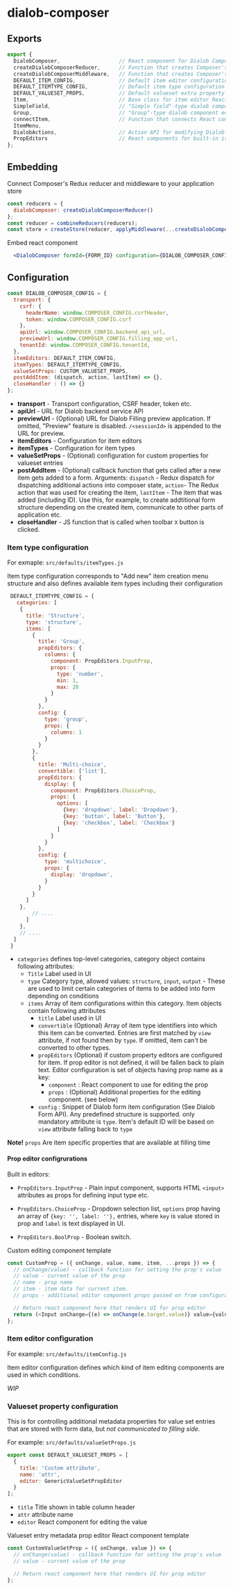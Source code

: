 # dialob-composer

## Exports

```javascript
export {
  DialobComposer,                   // React component for Dialob Composer
  createDialobComposerReducer,      // Function that creates Composer's Redux reducer
  createDialobComposerMiddleware,   // Function that creates Composer's Redux middleware
  DEFAULT_ITEM_CONFIG,              // Default item editor configuration
  DEFAULT_ITEMTYPE_CONFIG,          // Default item type configuration
  DEFAULT_VALUESET_PROPS,           // Default valueset extra property configuration
  Item,                             // Base class for item editor React components
  SimpleField,                      // "Simple field"-type dialob component editor
  Group,                            // "Group"-type dialob component editor
  connectItem,                      // Function that connects React component to Composer's Redux store
  ItemMenu,
  DialobActions,                    // Action API for modifying Dialob form
  PropEditors                       // React components for built-in item prop types
};
```

## Embedding

Connect Composer's Redux reducer and middleware to your application store

```javascript
const reducers = {
  dialobComposer: createDialobComposerReducer()
};
const reducer = combineReducers(reducers);
const store = createStore(reducer, applyMiddleware(...createDialobComposerMiddleware()));
```

Embed react component

```jsx
  <DialobComposer formId={FORM_ID} configuration={DIALOB_COMPOSER_CONFIG}/>
```

## Configuration

```javascript
const DIALOB_COMPOSER_CONFIG = {
  transport: {
    csrf: {
      headerName: window.COMPOSER_CONFIG.csrfHeader,
      token: window.COMPOSER_CONFIG.csrf
    },
    apiUrl: window.COMPOSER_CONFIG.backend_api_url,
    previewUrl: window.COMPOSER_CONFIG.filling_app_url,
    tenantId: window.COMPOSER_CONFIG.tenantId,
  },
  itemEditors: DEFAULT_ITEM_CONFIG,
  itemTypes: DEFAULT_ITEMTYPE_CONFIG,
  valueSetProps: CUSTOM_VALUESET_PROPS,
  postAddItem: (dispatch, action, lastItem) => {},
  closeHandler : () => {}
};
```

* **transport** - Transport configuration, CSRF header, token etc.
* **apiUrl** - URL for Dialob backend service API
* **previewUrl** - (Optional) URL for Dialob Filling preview application. If omitted, "Preview" feature is disabled.  `/<sessionId>` is appended to the URL for preview.
* **itemEditors** - Configuration for item editors
* **itemTypes** - Configuration for item types
* **valueSetProps** - (Optional) configuration for custom properties for valueset entries
* **postAddItem** - (Optional) callback function that gets called after a new item gets added to a form. Arguments: `dispatch` - Redux dispatch for dispatching additional actions into composer state, `action`- The Redux action that was used for creating the item, `lastItem` - The item that was added (including ID). Use this, for example, to create addtitional form structure depending on the created item, communicate to other parts of application etc.
* **closeHandler** - JS function that is called when toolbar `X` button is clicked.

### Item type configuration

For exmaple: `src/defaults/itemTypes.js`

Item type configuration corresponds to "Add new" item creation menu structure and also defines available item types including their configuration

```javascript
 DEFAULT_ITEMTYPE_CONFIG = {
   categories: [
    {
      title: 'Structure',
      type: 'structure',
      items: [
        {
          title: 'Group',
          propEditors: {
            columns: {
              component: PropEditors.InputProp,
              props: {
                type: 'number',
                min: 1,
                max: 20
              }
            }
          },
          config: {
            type: 'group',
            props: {
              columns: 1
            }
          }
        },
        {
          title: 'Multi-choice',
          convertible: ['list'],
          propEditors: {
            display: {
              component: PropEditors.ChoiceProp,
              props: {
                options: [
                  {key: 'dropdown', label: 'Dropdown'},
                  {key: 'button', label: 'Button'},
                  {key: 'checkbox', label: 'Checkbox'}
                ]
              }
            }
          },
          config: {
            type: 'multichoice',
            props: {
              display: 'dropdown',
            }
          }
        }
      ]
    },
        // ....
      ]
    },
    // ....
  ]
 }
```

* `categories` defines top-level categories, category object contains following attributes:
  * `Title` Label used in UI
  * `type` Category type, allowed values: `structure`, `input`, `output` - These are used to limit certain categories of items to be added into form depending on conditions
  * `items` Array of item configurations within this category. Item objects contain following attributes
    * `title` Label used in UI
    * `convertible` (Optional) Array of item type identifiers into which this item can be converted. Entries are first matched by `view` attribute, if not found then by `type`. If omitted, item can't be converted to other types.
    * `propEditors` (Optional) if custom property editors are configured for item. If prop editor is not defined, it will be fallen back to plain text. Editor configuration is set of objects having prop name as a key:
        * `component` : React component to use for editing the prop
        * `props` : (Optional) Additional properties for the editing component. (see below)
    * `config` : Snippet of Dialob form item configuration (See Dialob Form API). Any predefined structure is supported. only mandatory attribute is `type`. Item's default ID will be based on `view` attribute falling back to `type`

**Note!** `props` Are item specific properties that are available at filling time

#### Prop editor configrurations

Built in editors:

* `PropEditors.InputProp` - Plain input component, supports HTML `<input>` attributes as props for defining input type etc.

* `PropEditors.ChoiceProp` - Dropdown selection list, `options` prop having an array of `{key: '', label: ''},` entries, where `key` is value stored in prop and `label` is text displayed in UI.

* `PropEditors.BoolProp` - Boolean switch.

Custom editing component template
```javascript
const CustomProp = ({ onChange, value, name, item, ...props }) => {
  // onChange(value) - callback function for setting the prop's value
  // value - current value of the prop
  // name - prop name
  // item - item data for current item.
  // props - additional editor component props passed on from configuration

  // Return react component here that renders UI for prop editor
  return (<Input onChange={(e) => onChange(e.target.value)} value={value || ''} {...props} />);
};
```

### Item editor configuration

For example: `src/defaults/itemConfig.js`

Item editor configuration defines which kind of item editing components are used in which conditions.

*WIP*

### Valueset property configuration

This is for controlling additional metadata properties for value set entries that are stored with form data, but *not communicated to filling side*.

For example: `src/defaults/valueSetProps.js`

```javascript
export const DEFAULT_VALUESET_PROPS = [
  {
    title: 'Custom attribute',
    name: 'attr',
    editor: GenericValueSetPropEditor
  }
];
```

* `title` Title shown in table column header
* `attr` attribute name
* `editor` React component for editing the value

Valueset entry metadata prop editor React component template
```javascript
const CustomValueSetProp = ({ onChange, value }) => {
  // onChange(value) - callback function for setting the prop's value
  // value - current value of the prop

  // Return react component here that renders UI for prop editor
};
```
